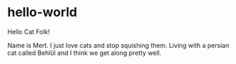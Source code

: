 # hello-world

Hello Cat Folk!

Name is Mert. I just love cats and stop squishing them.
Living with a persian cat called Behlül and I think we get along pretty well.
